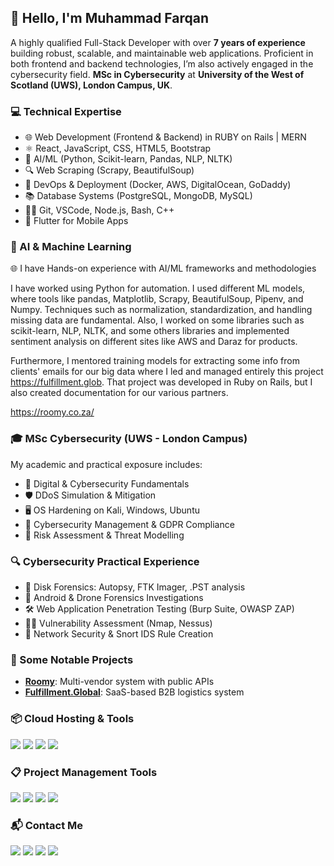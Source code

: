 <h2 id="hello-im-muhammad-farqan">👋 Hello, I'm Muhammad Farqan</h2>
<p>
  A highly qualified Full-Stack Developer with over <strong>7 years of experience</strong> building robust, scalable, and maintainable web applications.
  Proficient in both frontend and backend technologies, I’m also actively engaged in the cybersecurity field.
  <strong>MSc in Cybersecurity</strong> at <strong>University of the West of Scotland (UWS), London Campus, UK</strong>.
</p>

<h3>💻 Technical Expertise</h3>
<ul>
  <li>🌐 Web Development (Frontend & Backend) in RUBY on Rails | MERN </li>
  <li>⚛️ React, JavaScript, CSS, HTML5, Bootstrap</li>
  <li>🧠 AI/ML (Python, Scikit-learn, Pandas, NLP, NLTK)</li>
  <li>🔍 Web Scraping (Scrapy, BeautifulSoup)</li>
  <li>🧰 DevOps & Deployment (Docker, AWS, DigitalOcean, GoDaddy)</li>
  <li>📚 Database Systems (PostgreSQL, MongoDB, MySQL)</li>
  <li>🧑‍💻 Git, VSCode, Node.js, Bash, C++</li>
  <li>📱 Flutter for Mobile Apps</li>
</ul>

<h3>🧠 AI & Machine Learning</h3>
<p>
🌐 I have Hands-on experience with AI/ML frameworks and methodologies
</p>
<p>
I have worked using Python for automation. I used different ML models, where tools like pandas, Matplotlib, Scrapy, BeautifulSoup, Pipenv, and Numpy. Techniques such as normalization, standardization, and handling missing data are fundamental.  
Also, I worked on some libraries such as scikit-learn, NLP, NLTK, and some others libraries and implemented sentiment analysis on different sites like AWS and Daraz for products.
</p>
<p>
Furthermore, I mentored training models for extracting some info from clients' emails for our big data where I led and managed entirely this project <a href="https://fulfillment.global" target="_blank">https://fulfillment.glob</a>. That project was developed in Ruby on Rails, but I also created documentation for our various partners.
</p>
<p>
<a href="https://roomy.co.za/" target="_blank">https://roomy.co.za/</a>
</p>

<h3>🎓 MSc Cybersecurity (UWS - London Campus)</h3>
<p>
  My academic and practical exposure includes:
</p>
<ul>
  <li>🔐 Digital & Cybersecurity Fundamentals</li>
  <li>🛡️ DDoS Simulation & Mitigation</li>
  <li>🖥️ OS Hardening on Kali, Windows, Ubuntu</li>
  <li>💼 Cybersecurity Management & GDPR Compliance</li>
  <li>🧪 Risk Assessment & Threat Modelling</li>
</ul>

<h3>🔍 Cybersecurity Practical Experience</h3>
<ul>
  <li>💾 Disk Forensics: Autopsy, FTK Imager, .PST analysis</li>
  <li>📱 Android & Drone Forensics Investigations</li>
  <li>🛠️ Web Application Penetration Testing (Burp Suite, OWASP ZAP)</li>
  <li>🕵️‍♂️ Vulnerability Assessment (Nmap, Nessus)</li>
  <li>🔐 Network Security & Snort IDS Rule Creation</li>
</ul>

<h3>🚀 Some Notable Projects</h3>
<ul>
  <li><strong><a href="https://roomy.co.za/" target="_blank">Roomy</a></strong>: Multi-vendor system with public APIs</li>
  <li><strong><a href="https://fulfillment.global/" target="_blank">Fulfillment.Global</a></strong>: SaaS-based B2B logistics system</li>
</ul>

<h3>📦 Cloud Hosting & Tools</h3>
<p>
  <img src="https://img.shields.io/badge/Amazon%20AWS-232F3E.svg?style=for-the-badge&logo=Amazon-AWS&logoColor=white">
  <img src="https://img.shields.io/badge/DigitalOcean-0080FF.svg?style=for-the-badge&logo=DigitalOcean&logoColor=white">
  <img src="https://img.shields.io/badge/Docker-2496ED.svg?style=for-the-badge&logo=Docker&logoColor=white">
  <img src="https://img.shields.io/badge/GoDaddy-1BDBDB.svg?style=for-the-badge&logo=GoDaddy&logoColor=white">
</p>

<h3>📋 Project Management Tools</h3>
<p>
  <img src="https://img.shields.io/badge/Jira%20Software-0052CC.svg?style=for-the-badge&logo=Jira-Software&logoColor=white">
  <img src="https://img.shields.io/badge/Trello-0052CC.svg?style=for-the-badge&logo=Trello&logoColor=white">
  <img src="https://img.shields.io/badge/ClickUp-7B68EE.svg?style=for-the-badge&logo=ClickUp&logoColor=white">
  <img src="https://img.shields.io/badge/Notion-000000.svg?style=for-the-badge&logo=Notion&logoColor=white">
</p>

<h3>📬 Contact Me</h3>
<p>
  <a href="mailto:furqanbinameen@gmail.com"><img src="https://img.shields.io/badge/Gmail-EA4335.svg?style=for-the-badge&logo=Gmail&logoColor=white"></a>
  <a href="https://www.linkedin.com/in/muhammad-farqan-73b04b11b/" target="_blank"><img src="https://img.shields.io/badge/LinkedIn-0A66C2.svg?style=for-the-badge&logo=LinkedIn&logoColor=white"></a>
  <a href="https://calendly.com/furqanbinameen" target="_blank"><img src="https://img.shields.io/badge/Calendly-006BFF.svg?style=for-the-badge&logo=Calendly&logoColor=white"></a>
  <a href="https://www.buymeacoffee.com/farqan" target="_blank"><img src="https://img.shields.io/badge/Buy%20Me%20A%20Coffee-FFDD00.svg?style=for-the-badge&logo=Buy-Me-A-Coffee&logoColor=black"></a>
</p>
